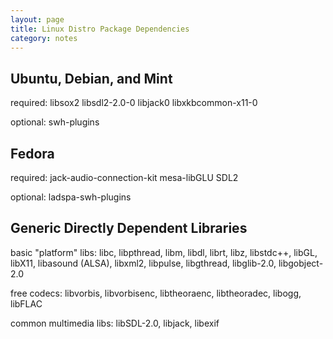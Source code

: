 ```yaml
---
layout: page
title: Linux Distro Package Dependencies
category: notes
---
```


Ubuntu, Debian, and Mint
------------------------

required: libsox2 libsdl2-2.0-0 libjack0 libxkbcommon-x11-0

optional: swh-plugins

Fedora
------

required: jack-audio-connection-kit mesa-libGLU SDL2

optional: ladspa-swh-plugins

Generic Directly Dependent Libraries
------------------------------------

basic "platform" libs: libc, libpthread, libm, libdl, librt, libz,
libstdc++, libGL, libX11, libasound (ALSA), libxml2, libpulse,
libgthread, libglib-2.0, libgobject-2.0

free codecs: libvorbis, libvorbisenc, libtheoraenc, libtheoradec,
libogg, libFLAC

common multimedia libs: libSDL-2.0, libjack, libexif
